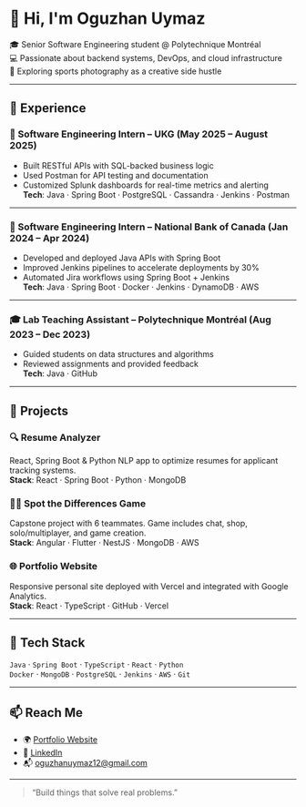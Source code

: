 # 👋 Hi, I'm Oguzhan Uymaz

🎓 Senior Software Engineering student @ Polytechnique Montréal  
💻 Passionate about backend systems, DevOps, and cloud infrastructure  
📸 Exploring sports photography as a creative side hustle

---

## 🧠 Experience

### 💼 Software Engineering Intern – **UKG** (May 2025 – August 2025)
- Built RESTful APIs with SQL-backed business logic
- Used Postman for API testing and documentation
- Customized Splunk dashboards for real-time metrics and alerting  
**Tech**: Java · Spring Boot · PostgreSQL · Cassandra · Jenkins · Postman

---

### 💼 Software Engineering Intern – **National Bank of Canada** (Jan 2024 – Apr 2024)
- Developed and deployed Java APIs with Spring Boot
- Improved Jenkins pipelines to accelerate deployments by 30%
- Automated Jira workflows using Spring Boot + Jenkins  
**Tech**: Java · Spring Boot · Docker · Jenkins · DynamoDB · AWS

---

### 🎓 Lab Teaching Assistant – **Polytechnique Montréal** (Aug 2023 – Dec 2023)
- Guided students on data structures and algorithms
- Reviewed assignments and provided feedback  
**Tech**: Java · GitHub

---

## 🚀 Projects

### 🔍 Resume Analyzer  
React, Spring Boot & Python NLP app to optimize resumes for applicant tracking systems.  
**Stack**: React · Spring Boot · Python · MongoDB

### 🕵️‍♂️ Spot the Differences Game  
Capstone project with 6 teammates. Game includes chat, shop, solo/multiplayer, and game creation.  
**Stack**: Angular · Flutter · NestJS · MongoDB · AWS

### 🌐 Portfolio Website  
Responsive personal site deployed with Vercel and integrated with Google Analytics.  
**Stack**: React · TypeScript · GitHub · Vercel

---

## 🧰 Tech Stack
`Java` · `Spring Boot` · `TypeScript` · `React` · `Python`  
`Docker` · `MongoDB` · `PostgreSQL` · `Jenkins` · `AWS` · `Git`

---

## 📫 Reach Me
- 🌍 [Portfolio Website](https://oguzhanuymaz.dev)
- 💼 [LinkedIn](https://linkedin.com/in/oguzhan-uymaz)
- 📬 [oguzhanuymaz12@gmail.com](mailto:oguzhanuymaz12@gmail.com)

---

> “Build things that solve real problems.”
